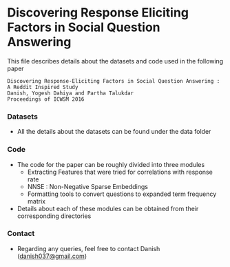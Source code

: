 Discovering Response Eliciting Factors in Social Question Answering
===================================================================



This file describes details about the datasets and code used in the following paper
	
	Discovering Response-Eliciting Factors in Social Question Answering : A Reddit Inspired Study
	Danish, Yogesh Dahiya and Partha Talukdar
	Proceedings of ICWSM 2016


### Datasets
- All the details about the datasets can be found under the data folder

### Code
- The code for the paper can be roughly divided into three modules
	- Extracting Features that were tried for correlations with response rate
	- NNSE : Non-Negative Sparse Embeddings
	- Formatting tools to convert questions to expanded term frequency matrix
- Details about each of these modules can be obtained from their corresponding directories


### Contact
- Regarding any queries, feel free to contact Danish (danish037@gmail.com)
